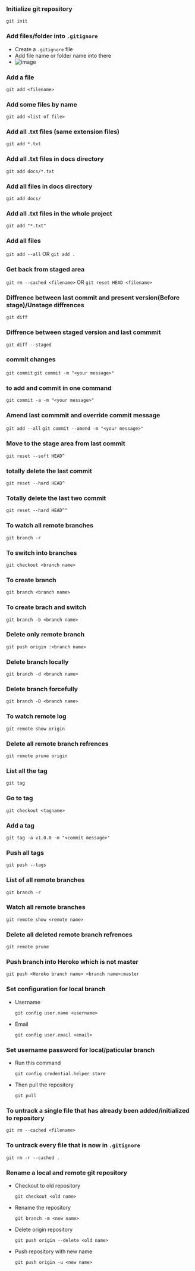 ### Initialize git repository

`git init`

### Add files/folder into `.gitignore`

- Create a `.gitignore` file
- Add file name or folder name into there
- ![image](/assets/gitignore.png)

### Add a file

`git add <filename>`

### Add some files by name

`git add <list of file>`

### Add all .txt files (same extension files)

`git add *.txt`

### Add all .txt files in docs directory

`git add docs/*.txt`

### Add all files in docs directory

`git add docs/`

### Add all .txt files in the whole project

`git add "*.txt"`

### Add all files

`git add --all`
OR
`git add .`

### Get back from staged area

`git rm --cached <filename>`
OR
`git reset HEAD <filename>`

### Diffrence between last commit and present version(Before stage)/Unstage diffrences

`git diff`

### Diffrence between staged version and last commmit

`git diff --staged`

### commit changes

`git commit`
`git commit -m "<your message>"`

### to add and commit in one command

`git commit -a -m "<your message>"`

### Amend last commmit and override commit message

`git add --all`
`git commit --amend -m "<your message>"`

### Move to the stage area from last commit

`git reset --soft HEAD^`

### totally delete the last commit

`git reset --hard HEAD^`

### Totally delete the last two commit

`git reset --hard HEAD^^`

### To watch all remote branches

`git branch -r`

### To switch into branches

`git checkout <branch name>`

### To create branch

`git branch <branch name>`

### To create brach and switch

`git branch -b <branch name>`

### Delete only remote branch

`git push origin :<branch name>`

### Delete branch locally

`git branch -d <branch name>`

### Delete branch forcefully

`git branch -D <branch name>`

### To watch remote log

`git remote show origin`

### Delete all remote branch refrences

`git remote prune origin`

### List all the tag

`git tag`

### Go to tag

`git checkout <tagname>`

### Add a tag

`git tag -a v1.0.0 -m "<commit message>"`

### Push all tags

`git push --tags`

### List of all remote branches

`git branch -r`

### Watch all remote branches

`git remote show <remote name>`

### Delete all deleted remote branch refrences

`git remote prune`

### Push branch into Heroko which is not master

`git push <Heroko branch name> <branch name>:master`

### Set configuration for local branch

- Username

  `git config user.name <username>`

- Email

  `git config user.email <email>`

### Set username password for local/paticular branch

- Run this command

  `git config credential.helper store`

- Then pull the repository

  `git pull`

### To untrack a single file that has already been added/initialized to repository

`git rm --cached <filename>`

### To untrack every file that is now in `.gitignore`

`git rm -r --cached .`

### Rename a local and remote git repository

- Checkout to old repository

  `git checkout <old name>`

- Rename the repository

  `git branch -m <new name>`

- Delete origin repository

  `git push origin --delete <old name>`

- Push repository with new name

  `git push origin -u <new name>`
